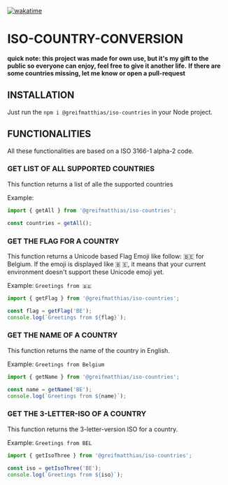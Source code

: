 [![wakatime](https://wakatime.com/badge/user/8fd64d05-2a0b-433e-b862-88c53af4efd4/project/c84ba303-364d-4681-8baa-beceaffe76f7.svg)](https://wakatime.com/badge/user/8fd64d05-2a0b-433e-b862-88c53af4efd4/project/c84ba303-364d-4681-8baa-beceaffe76f7)

# ISO-COUNTRY-CONVERSION

**quick note: this project was made for own use, but it's my gift to the public so everyone can enjoy, feel free to give it another life.**
**If there are some countries missing, let me know or open a pull-request**


## INSTALLATION
Just run the ```npm i @greifmatthias/iso-countries``` in your Node project.


## FUNCTIONALITIES
All these functionalities are based on a ISO 3166-1 alpha-2 code.

### GET LIST OF ALL SUPPORTED COUNTRIES
This function returns a list of alle the supported countries

Example:
```javascript
import { getAll } from '@greifmatthias/iso-countries';

const countries = getAll();
```

### GET THE FLAG FOR A COUNTRY
This function returns a Unicode based Flag Emoji like follow: 🇧🇪 for Belgium.
If the emoji is displayed like 🇧 🇪, it means that your current environment doesn't support these Unicode emoji yet.

Example: ```Greetings from 🇧🇪```
```javascript
import { getFlag } from '@greifmatthias/iso-countries';

const flag = getFlag('BE');
console.log(`Greetings from ${flag}`); 
```


### GET THE NAME OF A COUNTRY
This function returns the name of the country in English.

Example: ```Greetings from Belgium```
```javascript
import { getName } from '@greifmatthias/iso-countries';

const name = getName('BE');
console.log(`Greetings from ${name}`); 
```


### GET THE 3-LETTER-ISO OF A COUNTRY
This function returns the 3-letter-version ISO for a country.

Example: ```Greetings from BEL```
```javascript
import { getIsoThree } from '@greifmatthias/iso-countries';

const iso = getIsoThree('BE');
console.log(`Greetings from ${iso}`); 
```